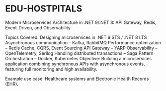 ﻿# EDU-HOSTPITALS
Modern Microservices Architecture in .NET 9/.NET 8: API Gateway, Redis, Event-Driven, and Observability

Topics Covered:
Designing microservices in .NET 9 STS / .NET 8 LTS
Asynchronous communication – Kafka, RabbitMQ
Performance optimization – Redis Cache, CQRS, Event Sourcing
API Gateway – YARP
Observability – OpenTelemetry, Serilog
Handling distributed transactions – Saga Pattern
Orchestration – Docker, Kubernetes
Objective:
Building a microservices application combining synchronous APIs with asynchronous events, featuring full monitoring and high availability.

Example use case:
Healthcare systems and Electronic Health Records (EHR).
